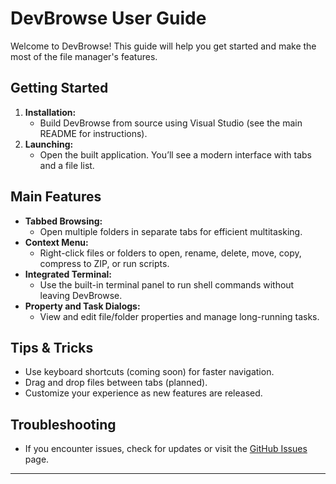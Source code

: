 # DevBrowse User Guide

Welcome to DevBrowse! This guide will help you get started and make the most of the file manager's features.

## Getting Started

1. **Installation:**
   - Build DevBrowse from source using Visual Studio (see the main README for instructions).
2. **Launching:**
   - Open the built application. You’ll see a modern interface with tabs and a file list.

## Main Features

- **Tabbed Browsing:**
  - Open multiple folders in separate tabs for efficient multitasking.
- **Context Menu:**
  - Right-click files or folders to open, rename, delete, move, copy, compress to ZIP, or run scripts.
- **Integrated Terminal:**
  - Use the built-in terminal panel to run shell commands without leaving DevBrowse.
- **Property and Task Dialogs:**
  - View and edit file/folder properties and manage long-running tasks.

## Tips & Tricks
- Use keyboard shortcuts (coming soon) for faster navigation.
- Drag and drop files between tabs (planned).
- Customize your experience as new features are released.

## Troubleshooting
- If you encounter issues, check for updates or visit the [GitHub Issues](https://github.com/Akame1981/DevBrowse/issues) page.

---
